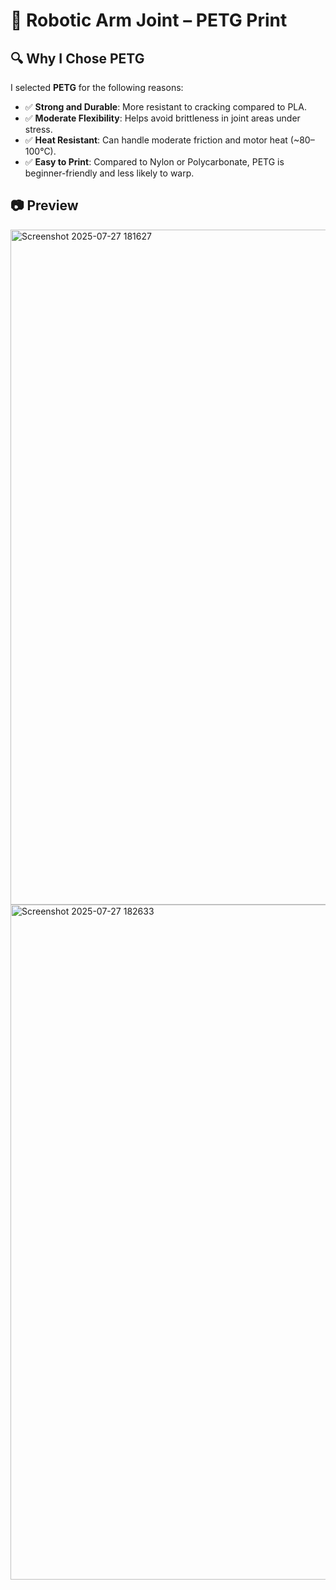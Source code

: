 # 🤖 Robotic Arm Joint – PETG Print 


## 🔍 Why I Chose PETG

I selected **PETG** for the following reasons:

- ✅ **Strong and Durable**: More resistant to cracking compared to PLA.
- ✅ **Moderate Flexibility**: Helps avoid brittleness in joint areas under stress.
- ✅ **Heat Resistant**: Can handle moderate friction and motor heat (~80–100°C).
- ✅ **Easy to Print**: Compared to Nylon or Polycarbonate, PETG is beginner-friendly and less likely to warp.

## 📷 Preview

<img width="1920" height="1080" alt="Screenshot 2025-07-27 181627" src="https://github.com/user-attachments/assets/fe07f16f-4e73-4f65-9eea-f964b6171b8a" />

<img width="1920" height="1080" alt="Screenshot 2025-07-27 182633" src="https://github.com/user-attachments/assets/57e8802c-c0e0-47ac-a4d4-d698f04d4ef8" />

